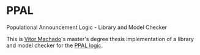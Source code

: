 # PPAL
Populational Announcement Logic - Library and Model Checker

This is <a href="http://vittau.github.io/">Vitor Machado</a>'s master's degree thesis implementation of a library and model checker for the <a href="https://dl.dropboxusercontent.com/u/73375299/PPAL%20%28KR%29.pdf">PPAL logic</a>.
